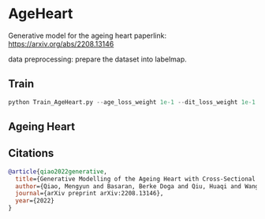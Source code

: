# AgeHeart
Generative model for the ageing heart
paperlink: https://arxiv.org/abs/2208.13146

data preprocessing:
prepare the dataset into labelmap.
## Train

```python
python Train_AgeHeart.py --age_loss_weight 1e-1 --dit_loss_weight 1e-1 --cyc_loss_weight 1e-1 --mapping
```

## Ageing Heart


## Citations

```bibtex
@article{qiao2022generative,
  title={Generative Modelling of the Ageing Heart with Cross-Sectional Imaging and Clinical Data},
  author={Qiao, Mengyun and Basaran, Berke Doga and Qiu, Huaqi and Wang, Shuo and Guo, Yi and Wang, Yuanyuan and Matthews, Paul M and Rueckert, Daniel and Bai, Wenjia},
  journal={arXiv preprint arXiv:2208.13146},
  year={2022}
}
```
